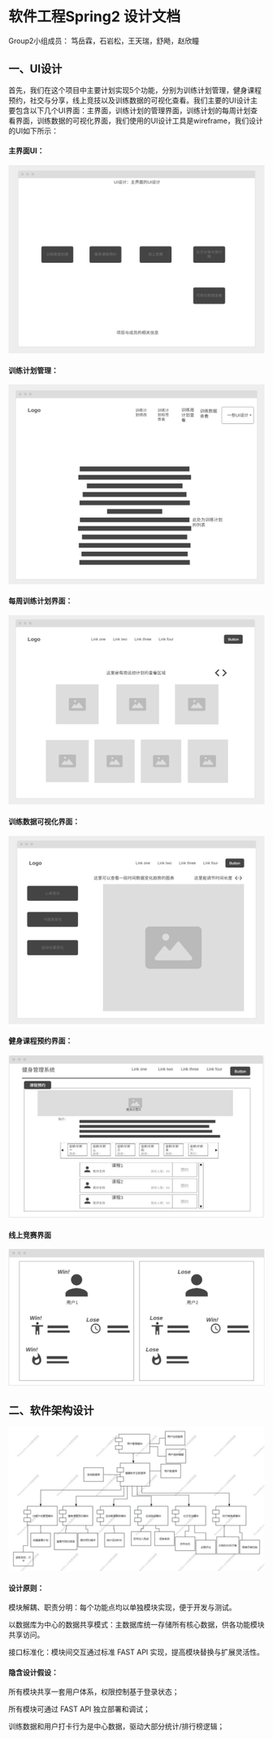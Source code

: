 # 软件工程Spring2 设计文档

Group2小组成员： 笃岳霖，石岩松，王天瑞，舒飏，赵欣瞳

## 一、UI设计

​	首先，我们在这个项目中主要计划实现5个功能，分别为训练计划管理，健身课程预约，社交与分享，线上竞技以及训练数据的可视化查看。我们主要的UI设计主要包含以下几个UI界面：主界面，训练计划的管理界面，训练计划的每周计划查看界面，训练数据的可视化界面，我们使用的UI设计工具是wireframe，我们设计的UI如下所示：

#### 主界面UI：

![](./主界面.png)

#### 训练计划管理：

![](./训练计划.png)

#### 每周训练计划界面：

![](./每周运动计划.png)

#### 训练数据可视化界面：

![](./仪表盘.png)

#### 健身课程预约界面：

![](./健身课程预约.jpg)

#### 线上竞赛界面
![](./线上竞赛.jpg)

## 二、软件架构设计

![](./52f28eddd4ca7eff4dbde93a5ecd7c9d.jpg)

#### 设计原则：

模块解耦、职责分明：每个功能点均以单独模块实现，便于开发与测试。

以数据库为中心的数据共享模式：主数据库统一存储所有核心数据，供各功能模块共享访问。

接口标准化：模块间交互通过标准 FAST API 实现，提高模块替换与扩展灵活性。

#### 隐含设计假设：

所有模块共享一套用户体系，权限控制基于登录状态；

所有模块可通过 FAST API 独立部署和调试；

训练数据和用户打卡行为是中心数据，驱动大部分统计/排行榜逻辑；
